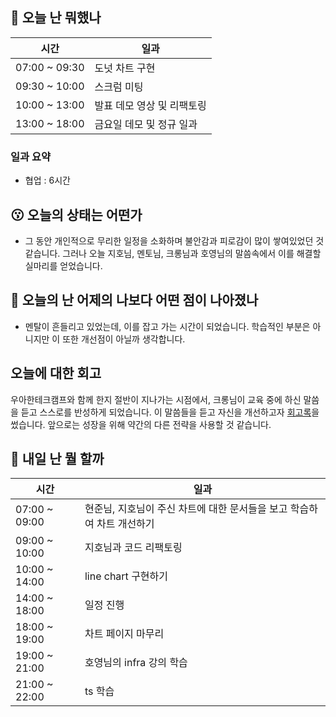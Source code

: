 ## :date:  오늘 난 뭐했나

| 시간 | 일과 |
| --- | --- |
| 07:00 ~ 09:30 | 도넛 차트 구현 |
| 09:30 ~ 10:00 | 스크럼 미팅 |
| 10:00 ~ 13:00 | 발표 데모 영상 및 리팩토링 |
| 13:00 ~ 18:00 | 금요일 데모 및 정규 일과 |

### 일과 요약
* 협업 : 6시간

## 😗 오늘의 상태는 어떤가
* 그 동안 개인적으로 무리한 일정을 소화하며 불안감과 피로감이 많이 쌓여있었던 것 같습니다. 그러나 오늘 지호님, 멘토님, 크롱님과 호영님의 말씀속에서 이를 해결할 실마리를 얻었습니다. 
  
## 🧐 오늘의 난 어제의 나보다 어떤 점이 나아졌나
* 멘탈이 흔들리고 있었는데, 이를 잡고 가는 시간이 되었습니다. 학습적인 부분은 아니지만 이 또한 개선점이 아닐까 생각합니다.

## 오늘에 대한 회고
우아한테크캠프와 함께 한지 절반이 지나가는 시점에서, 크롱님이 교육 중에 하신 말씀을 듣고 스스로를 반성하게 되었습니다. 이 말씀들을 듣고 자신을 개선하고자 [회고록](https://jhpa.tistory.com/7)을 썼습니다. 앞으로는 성장을 위해 약간의 다른 전략을 사용할 것 같습니다. 

## :eyes:  내일 난 뭘 할까

| 시간 | 일과 |
| --- | --- |
| 07:00 ~ 09:00 | 현준님, 지호님이 주신 차트에 대한 문서들을 보고 학습하여 차트 개선하기 |
| 09:00 ~ 10:00 | 지호님과 코드 리팩토링 |
| 10:00 ~ 14:00 | line chart 구현하기 |
| 14:00 ~ 18:00 | 일정 진행 |
| 18:00 ~ 19:00 | 차트 페이지 마무리 |
| 19:00 ~ 21:00 | 호영님의 infra 강의 학습 |
| 21:00 ~ 22:00 | ts 학습 |
